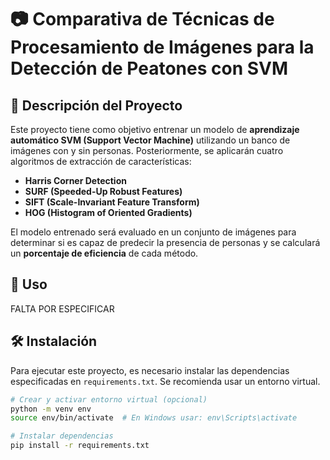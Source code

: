 # 📷 Comparativa de Técnicas de Procesamiento de Imágenes para la Detección de Peatones con SVM 

## 📝 Descripción del Proyecto  
Este proyecto tiene como objetivo entrenar un modelo de **aprendizaje automático SVM (Support Vector Machine)** utilizando un banco de imágenes con y sin personas. Posteriormente, se aplicarán cuatro algoritmos de extracción de características:  
- **Harris Corner Detection**  
- **SURF (Speeded-Up Robust Features)**  
- **SIFT (Scale-Invariant Feature Transform)**  
- **HOG (Histogram of Oriented Gradients)**  

El modelo entrenado será evaluado en un conjunto de imágenes para determinar si es capaz de predecir la presencia de personas y se calculará un **porcentaje de eficiencia** de cada método.  


## 🚀 Uso
FALTA POR ESPECIFICAR

## 🛠️ Instalación  
Para ejecutar este proyecto, es necesario instalar las dependencias especificadas en `requirements.txt`. Se recomienda usar un entorno virtual.  

```bash
# Crear y activar entorno virtual (opcional)
python -m venv env
source env/bin/activate  # En Windows usar: env\Scripts\activate

# Instalar dependencias
pip install -r requirements.txt


